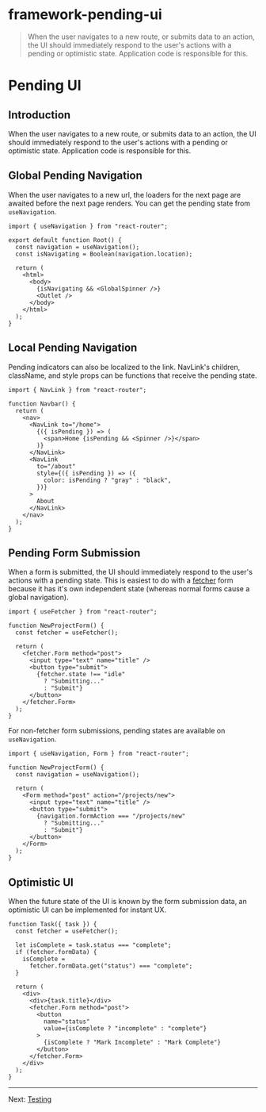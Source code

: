 # framework-pending-ui

> When the user navigates to a new route, or submits data to an action, the UI should immediately respond to the user's actions with a pending or optimistic state. Application code is responsible for this.

# Pending UI

## Introduction

When the user navigates to a new route, or submits data to an action, the UI should immediately respond to the user's actions with a pending or optimistic state. Application code is responsible for this.

## Global Pending Navigation

When the user navigates to a new url, the loaders for the next page are awaited before the next page renders. You can get the pending state from `useNavigation`.

    import { useNavigation } from "react-router";

    export default function Root() {
      const navigation = useNavigation();
      const isNavigating = Boolean(navigation.location);

      return (
        <html>
          <body>
            {isNavigating && <GlobalSpinner />}
            <Outlet />
          </body>
        </html>
      );
    }

## Local Pending Navigation

Pending indicators can also be localized to the link. NavLink's children, className, and style props can be functions that receive the pending state.

    import { NavLink } from "react-router";

    function Navbar() {
      return (
        <nav>
          <NavLink to="/home">
            {({ isPending }) => (
              <span>Home {isPending && <Spinner />}</span>
            )}
          </NavLink>
          <NavLink
            to="/about"
            style={({ isPending }) => ({
              color: isPending ? "gray" : "black",
            })}
          >
            About
          </NavLink>
        </nav>
      );
    }

## Pending Form Submission

When a form is submitted, the UI should immediately respond to the user's actions with a pending state. This is easiest to do with a [fetcher](https://api.reactrouter.com/v7/functions/react_router.useFetcher.html) form because it has it's own independent state (whereas normal forms cause a global navigation).

    import { useFetcher } from "react-router";

    function NewProjectForm() {
      const fetcher = useFetcher();

      return (
        <fetcher.Form method="post">
          <input type="text" name="title" />
          <button type="submit">
            {fetcher.state !== "idle"
              ? "Submitting..."
              : "Submit"}
          </button>
        </fetcher.Form>
      );
    }

For non-fetcher form submissions, pending states are available on `useNavigation`.

    import { useNavigation, Form } from "react-router";

    function NewProjectForm() {
      const navigation = useNavigation();

      return (
        <Form method="post" action="/projects/new">
          <input type="text" name="title" />
          <button type="submit">
            {navigation.formAction === "/projects/new"
              ? "Submitting..."
              : "Submit"}
          </button>
        </Form>
      );
    }

## Optimistic UI

When the future state of the UI is known by the form submission data, an optimistic UI can be implemented for instant UX.

    function Task({ task }) {
      const fetcher = useFetcher();

      let isComplete = task.status === "complete";
      if (fetcher.formData) {
        isComplete =
          fetcher.formData.get("status") === "complete";
      }

      return (
        <div>
          <div>{task.title}</div>
          <fetcher.Form method="post">
            <button
              name="status"
              value={isComplete ? "incomplete" : "complete"}
            >
              {isComplete ? "Mark Incomplete" : "Mark Complete"}
            </button>
          </fetcher.Form>
        </div>
      );
    }

---

Next: [Testing](./testing)
